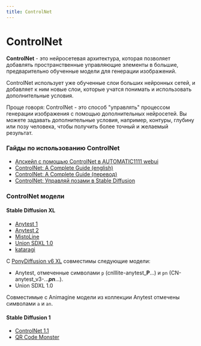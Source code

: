 ```yaml
---
title: ControlNet
---
```


# ControlNet

**ControlNet** - это нейросетевая архитектура, которая позволяет добавлять пространственные управляющие элементы в большие, предварительно обученные модели для генерации изображений.

ControlNet использует уже обученные слои больших нейронных сетей, и добавляет к ним новые слои, которые учатся понимать и использовать дополнительные условия.

Проще говоря: ControlNet - это способ "управлять" процессом генерации изображения с помощью дополнительных нейросетей. Вы можете задавать дополнительные условия, например, контуры, глубину или позу человека, чтобы получить более точный и желаемый результат.

### Гайды по использованию ControlNet
* [Апскейл с помощью ControlNet в AUTOMATIC1111 webui](https://rentry.co/UpscaleByControl)
* [ControlNet: A Complete Guide (english)](https://stable-diffusion-art.com/controlnet/)
* [ControlNet: A Complete Guide (перевод)](./controlnet-complete-guide.md)
* [ControlNet: Управляй позами в Stable Diffusion](https://www.itshneg.com/controlnet-upravlyaj-pozami-v-stable-diffusion)

### ControlNet модели

#### Stable Diffusion XL
* [Anytest 1](https://huggingface.co/2vXpSwA7/iroiro-lora/tree/main/test_controlnet)
* [Anytest 2](https://huggingface.co/2vXpSwA7/iroiro-lora/tree/main/test_controlnet2)
* [MistoLine](https://civitai.com/models/441432/mistoline)
* [Union SDXL 1.0](https://huggingface.co/xinsir/controlnet-union-sdxl-1.0)
* [kataragi](https://huggingface.co/kataragi)

С [PonyDiffusion v6 XL](../models/pony-diffusion-v6-xl.md) совместимы следующие модели:

* Anytest, отмеченные символами `p` (cnlllite-anytest_**P**...) и `pn` (CN-anytest_v3-..._**pn**_...).
* Union SDXL 1.0

Совместимые с Animagine модели из коллекции Anytest отмечены символами `a` и `an`.

#### Stable Diffusion 1
* [ControlNet 1.1](https://civitai.com/models/38784)
* [QR Code Monster](https://huggingface.co/monster-labs/control_v1p_sd15_qrcode_monster)
